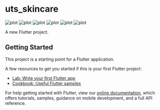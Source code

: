 # uts_skincare
![plot](./image/gb1.jpeg)
![plot](./image/gb2.jpeg)
![plot](./image/gb3.jpeg)
![plot](./image/gb4.jpeg)
![plot](./image/gb5.jpeg)
![plot](./image/gb6.jpeg)

A new Flutter project.

## Getting Started

This project is a starting point for a Flutter application.

A few resources to get you started if this is your first Flutter project:

- [Lab: Write your first Flutter app](https://flutter.dev/docs/get-started/codelab)
- [Cookbook: Useful Flutter samples](https://flutter.dev/docs/cookbook)

For help getting started with Flutter, view our
[online documentation](https://flutter.dev/docs), which offers tutorials,
samples, guidance on mobile development, and a full API reference.

